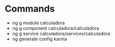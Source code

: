 # Commands

- ng g module calculadora
- ng g component calculadora/calculadora
- ng g service calculadora/services/calculadora
- ng generate config karma
